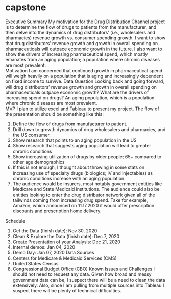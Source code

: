 # capstone
Executive Summary
My motivation for the Drug Distribution Channel project is to determine the flow of drugs to patients from the manufacturer, and then delve into the dynamics of drug distributors’ (i.e., wholesalers and pharmacies) revenue growth vs. consumer spending growth. I want to show that drug distributors’ revenue growth and growth in overall spending on pharmaceuticals will outpace economic growth in the future. I also want to show the drivers of increasing pharmaceutical spend, which mostly emanates from an aging population; a population where chronic diseases are most prevalent.  
Motivation
I am concerned that continued growth in pharmaceutical spend will weigh heavily on a population that is aging and increasingly dependent on fixed income to survive.
Data Question
Looking back and going forward, will drug distributors’ revenue growth and growth in overall spending on pharmaceuticals outpace economic growth? What are the drivers of increasing spend on drugs? An aging population, which is a population where chronic diseases are most prevalent.  
MVP
I plan to utilize excel and Tableau to present my project. The flow of the presentation should be something like this:
1.	Define the flow of drugs from manufacturer to patient.
2.	Drill down to growth dynamics of drug wholesalers and pharmacies, and the US consumer.
3.	Show research that points to an aging population in the US
4.	Show research that suggests aging population will lead to greater chronic conditions
5.	Show increasing utilization of drugs by older people; 65+ compared to other age demographics
6.	If this is not enough, I thought about throwing in some stats on increasing use of specialty drugs (biologics; IV and injectables) as chronic conditions increase with an aging population.
7.	The audience would be insurers, most notably government entities like Medicare and State Medicaid institutions. The audience could also be entities looking to enter the drug distributor network given all of the tailwinds coming from increasing drug spend. Take for example, Amazon, which announced on 11.17.2020 it would offer prescription discounts and prescription home delivery.

Schedule
1.	Get the Data (finish date): Nov 30, 2020
2.	Clean & Explore the Data (finish date): Dec 7, 2020
3.	Create Presentation of your Analysis: Dec 21, 2020
4.	Internal demos: Jan 04, 2020
5.	Demo Day: Jan 07, 2020
Data Sources
6.	Centers for Medicare & Medicaid Services (CMS)
7.	United States Census
8.	Congressional Budget Office (CBO)
Known Issues and Challenges
I should not need to request any data. Given how broad and messy government data can be, I suspect there will be a need to clean the data extensively. Also, since I am pulling from multiple sources into Tableau I suspect there will be plenty of technical difficulties. 

 
